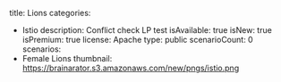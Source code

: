 title: Lions
categories:
  - Istio
description: Conflict check LP test
isAvailable: true
isNew: true
isPremium: true
license: Apache
type: public
scenarioCount: 0
scenarios:
  - Female Lions
thumbnail: https://brainarator.s3.amazonaws.com/new/pngs/istio.png
